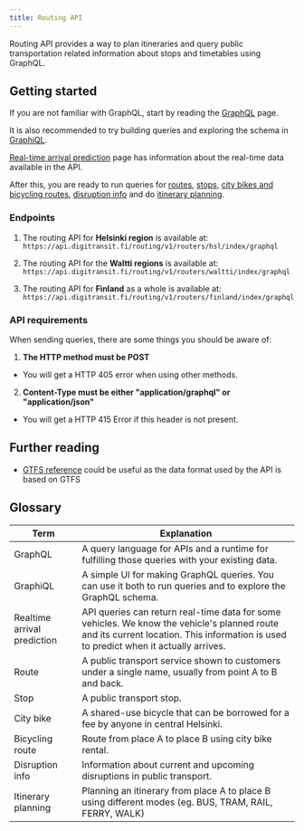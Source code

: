 ```yaml
---
title: Routing API
---
```

Routing API provides a way to plan itineraries and query public transportation related
information about stops and timetables using GraphQL.

## Getting started

If you are not familiar with GraphQL, start by reading the [GraphQL](./0-graphql/) page. 

It is also recommended to try building queries and exploring the schema in [GraphiQL](./1-graphiql/). 

[Real-time arrival prediction](./2-realtime-arrival-prediction/) page has information about the real-time data available in the API.

After this, you are ready to run queries for [routes](./routes/), [stops](./stops), [city bikes and bicycling routes](./bicycling/), [disruption info](./disruption-info/) and do [itinerary planning](./itinerary-planning/).

### Endpoints

1. The routing API for **Helsinki region** is available at:<br/>`https://api.digitransit.fi/routing/v1/routers/hsl/index/graphql`

2. The routing API for the **Waltti regions** is available at:<br/>`https://api.digitransit.fi/routing/v1/routers/waltti/index/graphql`

3. The routing API for **Finland** as a whole is available at:<br/>`https://api.digitransit.fi/routing/v1/routers/finland/index/graphql`

### API requirements

When sending queries, there are some things you should be aware of:

1. **The HTTP method must be POST**
- You will get a HTTP 405 error when using other methods.

2. **Content-Type must be either "application/graphql" or "application/json"**
- You will get a HTTP 415 Error if this header is not present.

## Further reading

* [GTFS reference](https://developers.google.com/transit/gtfs/reference/#field_definitions) could be useful as the data format used by the API is based on GTFS

## Glossary

| Term                                  | Explanation                     |
|---------------------------------------|---------------------------------|
| GraphQL                               | A query language for APIs and a runtime for fulfilling those queries with your existing data.
| GraphiQL                              | A simple UI for making GraphQL queries. You can use it both to run queries and to explore the GraphQL schema.
| Realtime arrival prediction           | API queries can return real-time data for some vehicles. We know the vehicle's planned route and its current location. This information is used to predict when it actually arrives.
| Route                                 | A public transport service shown to customers under a single name, usually from point A to B and back.
| Stop                                  | A public transport stop.
| City bike                             | A shared-use bicycle that can be borrowed for a fee by anyone in central Helsinki. 
| Bicycling route                       | Route from place A to place B using city bike rental. 
| Disruption info                       | Information about current and upcoming disruptions in public transport.
| Itinerary planning                    | Planning an itinerary from place A to place B using different modes (eg. BUS, TRAM, RAIL, FERRY, WALK)

